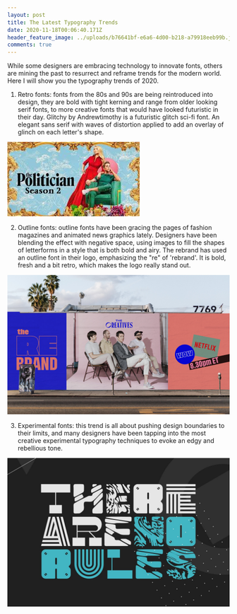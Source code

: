 ```yaml
---
layout: post
title: The Latest Typography Trends
date: 2020-11-18T00:06:40.171Z
header_feature_image: ../uploads/b76641bf-e6a6-4d00-b218-a79918eeb99b.jfif
comments: true
---
```

While some designers are embracing technology to innovate fonts, others are mining the past to resurrect and reframe trends for the modern world. Here I will show you the typography trends of 2020.

1. Retro fonts: fonts from the 80s and 90s are being reintroduced into design, they are bold with tight kerning and range from older looking serif fonts, to more creative fonts that would have looked futuristic in their day. Glitchy by Andrewtimothy is a futuristic glitch sci-fi font. An elegant sans serif with waves of distortion applied to add an overlay of glinch on each letter's shape.

![](../uploads/images.jfif)

2. Outline fonts: outline fonts have been gracing the pages of fashion magazines and animated news graphics lately. Designers have been blending the effect with negative space, using images to fill the shapes of letterforms in a style that is both bold and airy. The rebrand has used an outline font in their logo, emphasizing the "re" of 'rebrand'. It is bold, fresh and a bit retro, which makes the logo really stand out.

![](../uploads/9679da97352747.5ed3d4fea4967.jpg)

3. Experimental fonts: this trend is all about pushing design boundaries to their limits, and many designers have been tapping into the most creative experimental typography techniques to evoke an edgy and rebellious tone.

![](../uploads/d486510f-b362-4ebb-bec3-ddaf38529ceb.jfif)